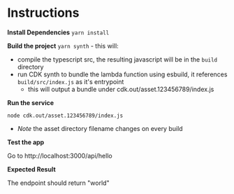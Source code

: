# Instructions

**Install Dependencies**
`yarn install`

**Build the project**
`yarn synth` - this will:
* compile the typescript src, the resulting javascript will be in the `build` directory
* run CDK synth to bundle the lambda function using esbuild, it references `build/src/index.js` as it's entrypoint
  * this will output a bundle under cdk.out/asset.123456789/index.js

**Run the service**

`node cdk.out/asset.123456789/index.js`
* _Note_ the asset directory filename changes on every build

**Test the app**

Go to http://localhost:3000/api/hello

**Expected Result**

The endpoint should return "world"
